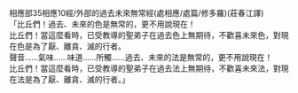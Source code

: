 相應部35相應10經/外部的過去未來無常經(處相應/處篇/修多羅)(莊春江譯)  
「比丘們！過去、未來的色是無常的，更不用說現在！  
比丘們！當這麼看時，已受教導的聖弟子在過去色上無期待，不歡喜未來色，對現在色是為了厭、離貪、滅的行者。  
聲音……氣味……味道……所觸……過去、未來的法是無常的，更不用說現在！  
比丘們！當這麼看時，已受教導的聖弟子在過去法上無期待，不歡喜未來法，對現在法是為了厭、離貪、滅的行者。」  
  
  
